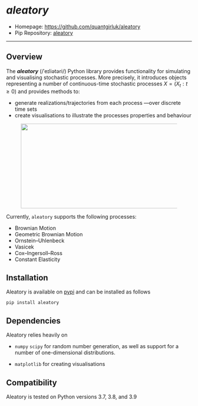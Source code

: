 # *aleatory*

- Homepage: https://github.com/quantgirluk/aleatory
- Pip Repository: [aleatory](https://pypi.org/project/aleatory/)

---
## Overview

The **_aleatory_** (/ˈeɪliətəri/) Python library provides functionality for simulating and visualising
stochastic processes. More precisely, it introduces objects representing a number of continuous-time
stochastic processes $X = (X_t : t\geq 0)$ and provides methods to:

- generate realizations/trajectories from each process —over discrete time sets
- create visualisations to illustrate the processes properties and behaviour


<figure>
  <p><img src="https://raw.githubusercontent.com/quantgirluk/aleatory/main/docs/source/_static/vasicek_process_drawn.png"
    width="500" height="230">
</figure>

Currently, `aleatory` supports the following processes:

- Brownian Motion
- Geometric Brownian Motion
- Ornstein–Uhlenbeck
- Vasicek
- Cox–Ingersoll–Ross
- Constant Elasticity


## Installation


Aleatory is available on [pypi](https://pypi.python.org/pypi) and can be
installed as follows


```
pip install aleatory
```

## Dependencies


Aleatory relies heavily on

- ``numpy``  ``scipy`` for random number generation, as well as support for a number of one-dimensional distributions.

- ``matplotlib`` for creating visualisations

## Compatibility


Aleatory is tested on Python versions 3.7, 3.8, and 3.9
